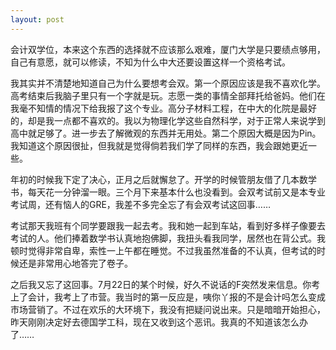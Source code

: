 ```yaml
---
layout: post
---
```

会计双学位，本来这个东西的选择就不应该那么艰难，厦门大学是只要绩点够用，自己有意愿，就可以修读，不知为什么中大还要设置这样一个资格考试。

我其实并不清楚地知道自己为什么要想考会双。第一个原因应该是我不喜欢化学。高考结束后我脑子里只有一个字就是玩。志愿一类的事情全部拜托给爸妈。他们在我毫不知情的情况下给我报了这个专业。高分子材料工程，在中大的化院是最好的，却是我一点都不喜欢的。我以为物理化学这些自然科学，对于正常人来说学到高中就足够了。进一步去了解微观的东西并无用处。第二个原因大概是因为Pin。我知道这个原因很扯，但我就是觉得倘若我们学了同样的东西，我会跟她更近一些。

年初的时候我下定了决心，正月之后就懈怠了。开学的时候管朋友借了几本数学书，每天花一分钟溜一眼。三个月下来基本什么也没看到。会双考试前又是本专业考试周，还有恼人的GRE，我差不多完全忘了有会双考试这回事……

考试那天我班有个同学要跟我一起去考。我和她一起到车站，看到好多样子像要去考试的人。他们捧着数学书认真地抱佛脚，我扭头看我同学，居然也在背公式。我顿时觉得非常自卑，索性一上午都在睡觉。不过我虽然准备的不认真，但考试的时候还是非常用心地答完了卷子。

之后我又忘了这回事。7月22日的某个时候，好久不说话的F突然发来信息。你考上了会计，我考上了市营。我当时的第一反应是，咦你丫报的不是会计吗怎么变成市场营销了。不过在欢乐的大环境下，我没有把疑问说出来。只是暗暗开始担心，昨天刚刚决定好去德国学工科，现在又收到这个恶讯。我真的不知道该怎么办了……